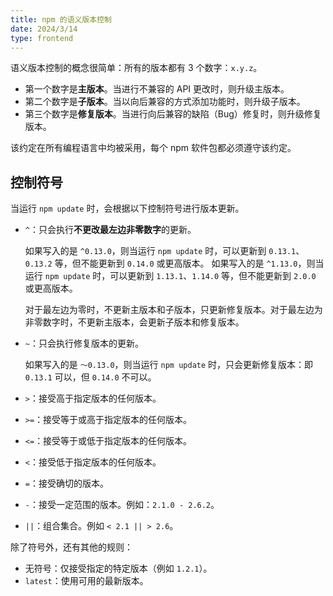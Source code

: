 ```yaml
---
title: npm 的语义版本控制
date: 2024/3/14
type: frontend
---
```


语义版本控制的概念很简单：所有的版本都有 3 个数字：`x.y.z`。

- 第一个数字是**主版本**。当进行不兼容的 API 更改时，则升级主版本。
- 第二个数字是**子版本**。当以向后兼容的方式添加功能时，则升级子版本。
- 第三个数字是**修复版本**。当进行向后兼容的缺陷（Bug）修复时，则升级修复版本。

该约定在所有编程语言中均被采用，每个 npm 软件包都必须遵守该约定。

## 控制符号

当运行 `npm update` 时，会根据以下控制符号进行版本更新。

- `^`：只会执行**不更改最左边非零数字**的更新。

  如果写入的是 `^0.13.0`，则当运行 `npm update` 时，可以更新到 `0.13.1`、`0.13.2` 等，但不能更新到 `0.14.0` 或更高版本。 如果写入的是 `^1.13.0`，则当运行 `npm update` 时，可以更新到 `1.13.1`、`1.14.0` 等，但不能更新到 `2.0.0` 或更高版本。

  对于最左边为零时，不更新主版本和子版本，只更新修复版本。对于最左边为非零数字时，不更新主版本，会更新子版本和修复版本。

- `~`：只会执行修复版本的更新。

  如果写入的是 `〜0.13.0`，则当运行 `npm update` 时，只会更新修复版本：即 `0.13.1` 可以，但 `0.14.0` 不可以。

- `>`：接受高于指定版本的任何版本。

- `>=`：接受等于或高于指定版本的任何版本。

- `<=`：接受等于或低于指定版本的任何版本。

- `<`：接受低于指定版本的任何版本。

- `=`：接受确切的版本。

- `-`：接受一定范围的版本。例如：`2.1.0 - 2.6.2`。

- `||`：组合集合。例如 `< 2.1 || > 2.6`。

除了符号外，还有其他的规则：

- 无符号：仅接受指定的特定版本（例如 `1.2.1`）。
- `latest`：使用可用的最新版本。
